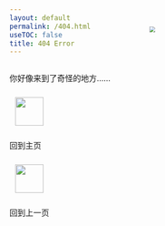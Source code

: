 ```yaml
---
layout: default
permalink: /404.html
useTOC: false
title: 404 Error
---
```


<center><img src="{{ site.baseurl }}/assets/404.svg" style="zoom: 60%; margin: -110px auto 0px auto;"/></center>

你好像来到了奇怪的地方……

<div class="card-box">
<div class="card">
    <img src="{{ site.baseurl }}/assets/home.svg" 
        height="50px" 
        style="margin: 10px; cursor:pointer;"
        onclick="window.location.href='{{ site.baseurl }}'"
    />
    <p>回到主页</p>
</div>
<div class="card">
    <img src="{{ site.baseurl }}/assets/back.svg"
        height="50px"
        style="margin: 10px; cursor:pointer;"
        onclick="window.history.back();"
    />
    <p>回到上一页</p>
</div>
</div>